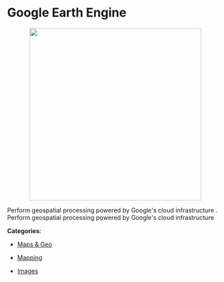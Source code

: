 # Google Earth Engine
<p align="center">
    <img width="400" src="https://raw.githubusercontent.com/apis-list/apis-list/apis/google-earth-engine/logo_256x256.png" />
</p>

Perform geospatial processing powered by Google's cloud infrastructure
.  Perform geospatial processing powered by Google's cloud infrastructure



**Categories**:

- [Maps & Geo](https://github.com/apis-list/apis-list#maps-and-geo)

- [Mapping](https://github.com/apis-list/apis-list#mapping)

- [Images](https://github.com/apis-list/apis-list#images)



